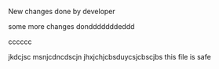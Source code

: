 New changes done by developer

some more changes dondddddddeddd


cccccc

jkdcjsc msnjcdncdscjn
jhxjchjcbsduycsjcbscjbs
this file is safe
